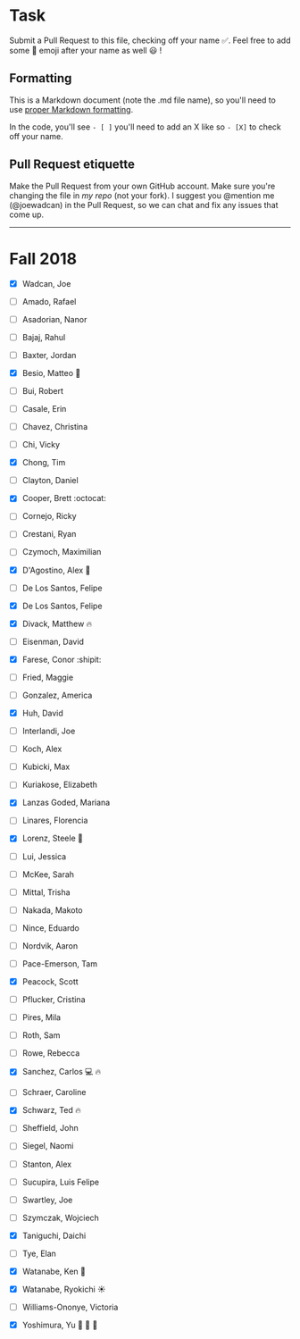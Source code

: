  # Task
 Submit a Pull Request to this file, checking off your name :white_check_mark:. Feel free to add some :rocket: emoji after your name as well :smiley: ! 
 
 ## Formatting
 This is a Markdown document (note the .md file name), so you'll need to use [proper Markdown formatting](https://help.github.com/articles/basic-writing-and-formatting-syntax/#task-lists). 
 
 In the code, you'll see `- [ ]` you'll need to add an X like so `- [X]` to check off your name.
 
 ## Pull Request etiquette
 Make the Pull Request from your own GitHub account. Make sure you're changing the file in _my repo_ (not your fork). I suggest you @mention me (@joewadcan) in the Pull Request, so we can chat and fix any issues that come up. 
 
 
 ------------
 
 # Fall 2018
 
 - [x] Wadcan, Joe
 
 - [ ] Amado, Rafael
 - [ ] Asadorian, Nanor
 - [ ] Bajaj, Rahul
 - [ ] Baxter, Jordan
 - [x] Besio, Matteo :see_no_evil:
 - [ ] Bui, Robert
 - [ ] Casale, Erin
 - [ ] Chavez, Christina
 - [ ] Chi, Vicky
 - [x] Chong, Tim
 - [ ] Clayton, Daniel
 - [x] Cooper, Brett :octocat:
 - [ ] Cornejo, Ricky
- [ ] Crestani, Ryan
- [ ] Czymoch, Maximilian
- [X] D'Agostino, Alex :pineapple:
- [ ] De Los Santos, Felipe
- [X] De Los Santos, Felipe
- [X] Divack, Matthew :fire:
- [ ] Eisenman, David
- [X] Farese, Conor :shipit:
 - [ ] Fried, Maggie
 - [ ] Gonzalez, America
 - [X] Huh, David
 - [ ] Interlandi, Joe
 - [ ] Koch, Alex
 - [ ] Kubicki, Max
 - [ ] Kuriakose, Elizabeth
 - [X] Lanzas Goded, Mariana
 - [ ] Linares, Florencia
 - [X] Lorenz, Steele :frog:
 - [ ] Lui, Jessica
 - [ ] McKee, Sarah
 - [ ] Mittal, Trisha
 - [ ] Nakada, Makoto
 - [ ] Nince, Eduardo
 - [ ] Nordvik, Aaron
 - [ ] Pace-Emerson, Tam
 - [X] Peacock, Scott
 - [ ] Pflucker, Cristina
 - [ ] Pires, Mila
 - [ ] Roth, Sam
 - [ ] Rowe, Rebecca
 - [X] Sanchez, Carlos :computer: :fire:
 - [ ] Schraer, Caroline
 - [X] Schwarz, Ted :fire:
 - [ ] Sheffield, John
 - [ ] Siegel, Naomi
 - [ ] Stanton, Alex
 - [ ] Sucupira, Luis Felipe
 - [ ] Swartley, Joe
 - [ ] Szymczak, Wojciech
 - [X] Taniguchi, Daichi
 - [ ] Tye, Elan
 - [X] Watanabe, Ken  :jack_o_lantern:
 - [X] Watanabe, Ryokichi :sunny:
 - [ ] Williams-Ononye, Victoria
 - [X] Yoshimura, Yu :rocket: :rocket: :rocket:

